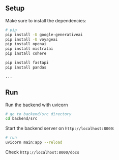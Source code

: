 ## Setup

Make sure to install the dependencies:

```bash
# pip
pip install -U google-generativeai 
pip install -U voyageai
pip install openai
pip install mistralai
pip install cohere

pip install fastapi
pip install pandas

...

```
## Run
Run the backend with uvicorn

```bash
# go to backend/src directory
cd backend/src

```

Start the backend server on `http://localhost:8000`:


```bash
# run 
uvicorn main:app --reload 

```

Check `http://localhost:8000/docs`
